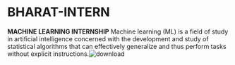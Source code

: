 # BHARAT-INTERN
**MACHINE LEARNING INTERNSHIP**
Machine learning (ML) is a field of study in artificial intelligence concerned with the development and study of statistical algorithms that can effectively generalize and thus perform tasks without explicit instructions.![download](https://github.com/kurellarajesh/BHARAT-INTERN/assets/127079882/6e9ccd04-3ee2-474d-a74c-39a21963dc03)
